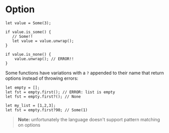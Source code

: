 # Option

```ndc
let value = Some(3);

if value.is_some() {
   // Some!!
   let value = value.unwrap();
}

if value.is_none() {
    value.unwrap(); // ERROR!!
}
```

Some functions have variations with a `?` appended to their name that return options instead of throwing errors:

```ndc
let empty = [];
let fst = empty.first(); // ERROR: list is empty
let fst = empty.first?(); // None

let my_list = [1,2,3];
let fst = empty.first?90; // Some(1)
```

> **Note:** unfortunately the language doesn't support pattern matching on options
